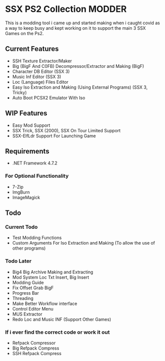 
# SSX PS2 Collection MODDER

This is a modding tool i came up and started making when i caught covid as a way to keep busy and kept working on it to support the main 3 SSX Games on the Ps2.

## Current Features
- SSH Texture Extractor/Maker
- Big (BigF And C0FB) Decompressor/Extractor and Making (BigF)
- Character DB Editor (SSX 3)
- Music Inf Editor (SSX 3)
- Loc (Language) Files Editor
- Easy Iso Extraction and Making (Using External Programs) (SSX 3, Tricky)
- Auto Boot PCSX2 Emulator With Iso

## WIP Features
- Easy Mod Support
- SSX Trick, SSX (2000), SSX On Tour Limited Support
- SSX-ElfLdr Support For Launching Game

## Requirements

- .NET Framework 4.7.2

### For Optional Functionality
- 7-Zip
- ImgBurn
- ImageMagick

## Todo

### Current Todo
- Test Modding Functions
- Custom Arguments For Iso Extraction and Making (To allow the use of other programs)

### Todo Later
- Big4 Big Archive Making and Extracting
- Mod System Loc Txt Insert, Big Insert
- Modding Guide
- Fix Offset Grab BigF
- Progress Bar
- Threading
- Make Better Workflow interface
- Control Editor Menu
- MUS Extractor
- Redo Loc and Music INF (Support Other Games)

### If i ever find the correct code or work it out
- Refpack Compressor
- Big Refpack Compress
- SSH Refpack Compress
